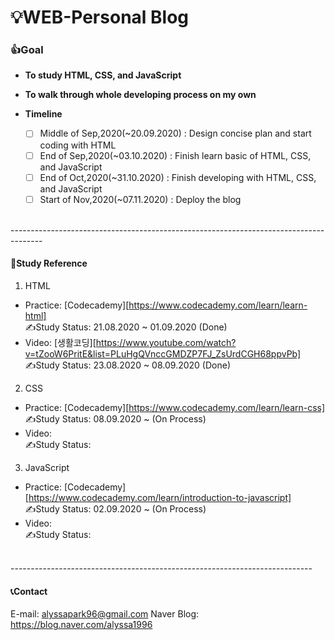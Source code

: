 # 💡WEB-Personal Blog

### 👍Goal
* **To study HTML, CSS, and JavaScript**
* **To walk through whole developing process on my own**

* **Timeline**
  * [ ] Middle of Sep,2020(~20.09.2020) : Design concise plan and start coding with HTML
  * [ ] End of Sep,2020(~03.10.2020) : Finish learn basic of HTML, CSS, and JavaScript
  * [ ] End of Oct,2020(~31.10.2020) : Finish developing with HTML, CSS, and JavaScript
  * [ ] Start of Nov,2020(~07.11.2020) : Deploy the blog

<br/>
--------------------------------------------------------------------------------------
<br/>

#### 📖Study Reference
1. HTML
  * Practice: [Codecademy][https://www.codecademy.com/learn/learn-html]     
     ✍Study Status: 21.08.2020 ~ 01.09.2020 (Done)
  * Video: [생활코딩][https://www.youtube.com/watch?v=tZooW6PritE&list=PLuHgQVnccGMDZP7FJ_ZsUrdCGH68ppvPb]     
     ✍Study Status: 23.08.2020 ~ 08.09.2020 (Done)
 
2. CSS
  * Practice: [Codecademy][https://www.codecademy.com/learn/learn-css]     
    ✍Study Status: 08.09.2020 ~ (On Process)
  * Video:     
    ✍Study Status:
 
3. JavaScript
  * Practice: [Codecademy][https://www.codecademy.com/learn/introduction-to-javascript]     
    ✍Study Status: 02.09.2020 ~ (On Process)
  * Video:     
    ✍Study Status:
 
 <br/>
 ---------------------------------------------------------------------------
 <br/>
 
 #### 📞Contact
 E-mail: <alyssapark96@gmail.com>
    Naver Blog: <https://blog.naver.com/alyssa1996>
 
